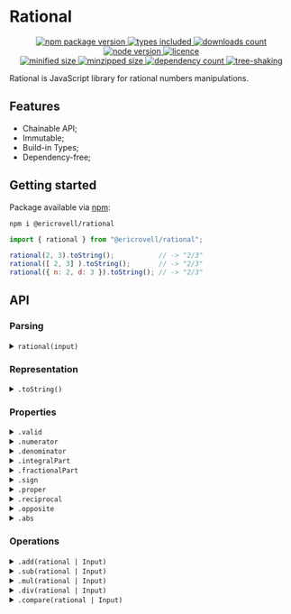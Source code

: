 # Rational

<div align="center">
  <a href="https://www.npmjs.com/package/@ericrovell/rational">
    <img alt="npm package version" src="https://badgen.net/npm/v/@ericrovell/rational/" />
  </a>
  <a href="https://www.npmjs.com/package/@ericrovell/rational">
    <img alt="types included" src="https://badgen.net/npm/types/@ericrovell/rational/" />
  </a>
  <a href="https://www.npmjs.com/package/@ericrovell/rational">
    <img alt="downloads count" src="https://badgen.net/npm/dt/@ericrovell/rational/" />
  </a>
  <a href="https://www.npmjs.com/package/@ericrovell/rational">
    <img alt="node version" src="https://badgen.net/npm/node/@ericrovell/rational/" />
  </a>
  <a href="https://www.npmjs.com/package/@ericrovell/rational">
    <img alt="licence" src="https://badgen.net/npm/license/@ericrovell/rational/" />
  </a>
</div>

<div align="center">
  <a href="https://bundlephobia.com/package/@ericrovell/rational">
    <img alt="minified size" src="https://badgen.net/bundlephobia/min/@ericrovell/rational/" />
  </a>
  <a href="https://bundlephobia.com/package/@ericrovell/rational">
    <img alt="minzipped size" src="https://badgen.net/bundlephobia/minzip/@ericrovell/rational/" />
  </a>
  <a href="https://bundlephobia.com/package/@ericrovell/rational">
    <img alt="dependency count" src="https://badgen.net/bundlephobia/dependency-count/@ericrovell/rational/" />
  </a>
  <a href="https://bundlephobia.com/package/@ericrovell/rational">
    <img alt="tree-shaking" src="https://badgen.net/bundlephobia/tree-shaking/@ericrovell/rational/" />
  </a>
</div>

Rational is JavaScript library for rational numbers manipulations.

## Features

- Chainable API;
- Immutable;
- Build-in Types;
- Dependency-free;

## Getting started

Package available via [npm](https://www.npmjs.com/package/@ericrovell/rational):

```
npm i @ericrovell/rational
```

```js
import { rational } from "@ericrovell/rational";

rational(2, 3).toString();           // -> "2/3"
rational([ 2, 3] ).toString();       // -> "2/3"
rational({ n: 2, d: 3 }).toString(); // -> "2/3"
```

## API

### Parsing

<details>
  <summary>
    <code>rational(input)</code>
  </summary>

  Parses the given input and created a new `Rational` instance.

  ```js
  import { rational } from "@ericrovell/rational";

  // two integer input
  rational(1, 2);
  // float input
  rational(0.5);
  // ratio tuple input
  rational([ 1, 2 ]);
  // integer ratio tuple input (denominator default to 1)
  rational([ 1 ]);
  // fraction object input
  rational({ n: 1, d: 2 });
  ```  
</details>


### Representation

<details>
  <summary>
    <code>.toString()</code>
  </summary>

  Returns a string representing a ratio.

  ```js
  import { rational } from "@ericrovell/rational";

  rational(1, 2).toString() // -> "1/2";
  ```
</details>

### Properties

<details>
  <summary>
    <code>.valid</code>
  </summary>

  Returns a boolean indicating the parsing operation success.
  On failed attempt the rational number defaults to 0.

  ```js
  import { rational } from "@ericrovell/rational";

  rational(1, 2).valid;  // -> true
  rational("hi!").valid; // -> false
  ```
</details>

<details>
  <summary>
    <code>.numerator</code>
  </summary>

  Returns the numerator value of the rational number.

  ```js
  import { rational } from "@ericrovell/rational";

  rational(1, 2).numerator; // -> 1
  ```
</details>

<details>
  <summary>
    <code>.denominator</code>
  </summary>

  Returns the denominator value of the rational number.

  ```js
  import { rational } from "@ericrovell/rational";

  rational(1, 2).denominator; // -> 2
  ```
</details>

<details>
  <summary>
    <code>.integralPart</code>
  </summary>

  Returns the integral part of the rational number.

  ```js
  import { rational } from "@ericrovell/rational";

  rational(1, 2).integralPart; // -> 0
  rational(3, 2).integralPart; // -> 1
  ```
</details>

<details>
  <summary>
    <code>.fractionalPart</code>
  </summary>

  Returns the fractional part of the rational number as a new `Rational` instance.

  ```js
  import { rational } from "@ericrovell/rational";

  rational(1, 2).fractionalPart.toString(); // -> "1/2"
  rational(3, 2).fractionalPart.toString(); // -> "1/2"
  ```
</details>

<details>
  <summary>
    <code>.sign</code>
  </summary>

  Returns the sign of the rational number.

  ```js
  import { rational } from "@ericrovell/rational";

  rational(0, 2).sign;   // ->  0
  rational(-1, 2).sign;  // -> -1
  rational(1, -2).sign;  // -> -1
  rational(-1, -2).sign; // ->  1
  rational(1, 2).sign;   // ->  1
  ```
</details>

<details>
  <summary>
    <code>.proper</code>
  </summary>

  Returns the boolean indicating if the rational number could be represented as [proper](https://en.wikipedia.org/wiki/Fraction#Proper_and_improper_fractions) fraction.

  ```js
  import { rational } from "@ericrovell/rational";

  rational(1, 2).proper; // -> true;
  rational(3, 2).proper; // -> false;
  ```
</details>

<details>
  <summary>
    <code>.reciprocal</code>
  </summary>

  Returns the [reciprocal](https://en.wikipedia.org/wiki/Fraction#Reciprocals_and_the_%22invisible_denominator%22) as new `Rational` instance.

  ```js
  import { rational } from "@ericrovell/rational";

  rational(1, 2).reciprocal.toString(); // -> "2/1";
  rational(3, 2).reciprocal.toString(); // -> "3/2";
  ```
</details>

<details>
  <summary>
    <code>.opposite</code>
  </summary>

  Returns the opposite rational number as new `Rational` instance.

  ```js
  import { rational } from "@ericrovell/rational";

  rational(0, 2).opposite.toString();   // -> "0/2"
  rational(-1, 2).opposite.toString();  // -> "1/2"
  rational(1, -2).opposite.toString();  // -> "1/2"
  rational(-1, -2).opposite.toString(); // -> "-1/2"
  rational(1, 2).opposite.toString();   // -> "-1/2"
  ```
</details>

<details>
  <summary>
    <code>.abs</code>
  </summary>

  Returns the absolute value of the rational number as new `Rational` instance.

  ```js
  import { rational } from "@ericrovell/rational";

  rational(0, 2).abs.toString();   // -> "0/2"
  rational(-1, 2).abs.toString();  // -> "1/2"
  rational(1, -2).abs.toString();  // -> "1/2"
  rational(-1, -2).abs.toString(); // -> "1/2"
  rational(1, 2).abs.toString();   // -> "1/2"
  ```
</details>

### Operations

<details>
  <summary>
    <code>.add(rational | Input)</code>
  </summary>

  Performs the addition and returns the sum as new `Rational` instance.

  ```js
  import { rational } from "@ericrovell/rational";

  rational(1, 2)
    .add(1, 4)
    .toString(); // -> "3/4"

  rational(1, 2)
    .add(rational(1, 4))
    .toString(); // -> "3/4"
  ```
</details>

<details>
  <summary>
    <code>.sub(rational | Input)</code>
  </summary>

  Performs the subtraction and returns the difference as new `Rational` instance.

  ```js
  import { rational } from "@ericrovell/rational";

  rational(1, 2)
    .sub(1, 4)
    .toString(); // -> "1/4"

  rational(1, 2)
    .sub(rational(1, 4))
    .toString(); // -> "1/4"
  ```
</details>

<details>
  <summary>
    <code>.mul(rational | Input)</code>
  </summary>

  Performs the multiplication and returns the product as new `Rational` instance.

  ```js
  import { rational } from "@ericrovell/rational";

  rational(1, 2)
    .mul(1, 4)
    .toString(); // -> "1/8"

  rational(1, 2)
    .mul(rational(1, 4))
    .toString(); // -> "1/8"
  ```
</details>

<details>
  <summary>
    <code>.div(rational | Input)</code>
  </summary>

  Performs the division and returns the quotien as new `Rational` instance.

  ```js
  import { rational } from "@ericrovell/rational";

  rational(1, 2)
    .div(1, 4)
    .toString(); // -> "2/1"

  rational(1, 2)
    .div(rational(1, 4))
    .toString(); // -> "2/1"
  ```
</details>

<details>
  <summary>
    <code>.compare(rational | Input)</code>
  </summary>

  Compares the rational number with another. Results are interpreted as:
	
	- comparable is greater ->  1;
	- comparable is smaller -> -1;
	- comparable is equal   ->  0.

  ```js
  import { rational } from "@ericrovell/rational";

  rational(1, 2).compare(2, 4); // ->  0
  rational(1, 2).compare(3, 4); // -> -1
  rational(1, 2).compare(1, 4); // ->  1
  ```

  Non-strict inequalities can be performed as such:

  ```js
  rational.compare(1/2) >= 0 the same as >=
	rational.compare(1/2) <= 0 the same as <=
  ```

</details>